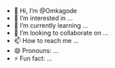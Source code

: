 - 👋 Hi, I’m @Omkagode
- 👀 I’m interested in ...
- 🌱 I’m currently learning ...
- 💞️ I’m looking to collaborate on ...
- 📫 How to reach me ...
- 😄 Pronouns: ...
- ⚡ Fun fact: ...

<!---
Omkagode/Omkagode is a ✨ special ✨ repository because its `README.md` (this file) appears on your GitHub profile.
You can click the Preview link to take a look at your changes.
--->
